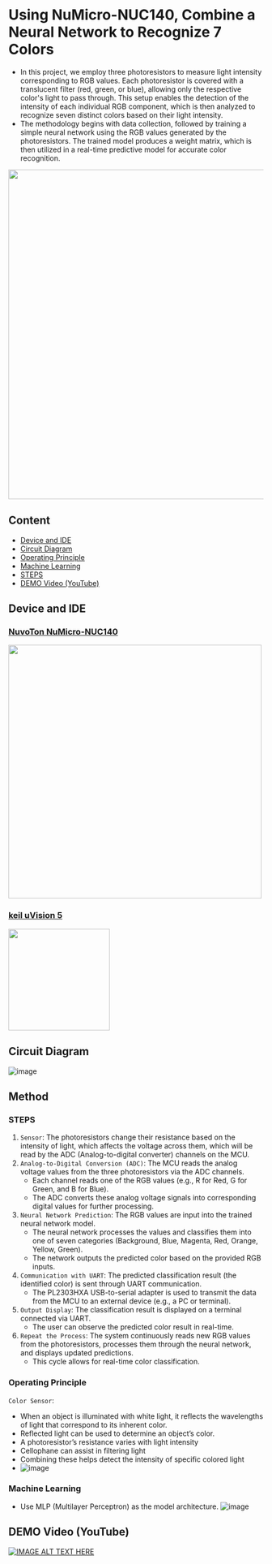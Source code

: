 # Using NuMicro-NUC140, Combine a Neural Network to Recognize 7 Colors

- In this project, we employ three photoresistors to measure light intensity corresponding to RGB values. Each photoresistor is covered with a translucent filter (red, green, or blue), allowing only the respective color's light to pass through. This setup enables the detection of the intensity of each individual RGB component, which is then analyzed to recognize seven distinct colors based on their light intensity.
- The methodology begins with data collection, followed by training a simple neural network using the RGB values generated by the photoresistors. The trained model produces a weight matrix, which is then utilized in a real-time predictive model for accurate color recognition.

<img src="https://github.com/user-attachments/assets/5a11385c-0df4-416a-b158-6b6426f52cee" width="650">

## Content
* [Device and IDE](#device-and-ide)
* [Circuit Diagram](#circuit-diagram)
* [Operating Principle](#operating-principle)
* [Machine Learning](#machine-learning)
* [STEPS](#steps)
* [DEMO Video (YouTube)](#demo-video-youtube)

## Device and IDE
### [NuvoTon NuMicro-NUC140](https://www.nuvoton.com/products/microcontrollers/arm-cortex-m0-mcus/nuc140-240-connectivity-series/?__locale=zh_TW)
<img src="https://github.com/user-attachments/assets/30c15078-53bf-48de-983a-7b072c37de7f" width="500" />

### [keil uVision 5](https://www.keil.com/download/list/uvision.htm)
<img src="https://github.com/user-attachments/assets/f8142b6a-61fc-459c-83a1-2361ee4d3eb9" width="200">

## Circuit Diagram
![image](https://github.com/user-attachments/assets/26526984-e303-4d4f-978f-6cae3745e3bc)

## Method
### STEPS
1. `Sensor`:
The photoresistors change their resistance based on the intensity of light, which affects the voltage across them, which will be read by the ADC (Analog-to-digital converter) channels on the MCU.
2. `Analog-to-Digital Conversion (ADC)`:
The MCU reads the analog voltage values from the three photoresistors via the ADC channels.
    - Each channel reads one of the RGB values (e.g., R for Red, G for Green, and B for Blue).
    - The ADC converts these analog voltage signals into corresponding digital values for further processing.
3. `Neural Network Prediction`:
The RGB values are input into the trained neural network model.
    - The neural network processes the values and classifies them into one of seven categories (Background, Blue, Magenta, Red, Orange, Yellow, Green).
    - The network outputs the predicted color based on the provided RGB inputs.
4. `Communication with UART`:
The predicted classification result (the identified color) is sent through UART communication.
    - The PL2303HXA USB-to-serial adapter is used to transmit the data from the MCU to an external device (e.g., a PC or terminal).
5. `Output Display`:
The classification result is displayed on a terminal connected via UART.
    - The user can observe the predicted color result in real-time.
6. `Repeat the Process`:
The system continuously reads new RGB values from the photoresistors, processes them through the neural network, and displays updated predictions.
    - This cycle allows for real-time color classification.
      
### Operating Principle
`Color Sensor`:
- When an object is illuminated with white light, it reflects 
the wavelengths of light that correspond to its inherent 
color.
- Reflected light can be used to determine an object’s color.
- A photoresistor’s resistance varies with light intensity
- Cellophane can assist in filtering light
- Combining these helps detect the intensity of specific 
colored light
- ![image](https://github.com/user-attachments/assets/e0ff4258-7df9-4501-815c-37fd3775d799)


### Machine Learning
- Use MLP (Multilayer Perceptron) as the model architecture.
![image](https://github.com/user-attachments/assets/987c1b44-1aa4-425b-8db1-970c32820f4c)






## DEMO Video (YouTube) 
[![IMAGE ALT TEXT HERE](https://img.youtube.com/vi/bp_OSHvo8vk/0.jpg)](https://www.youtube.com/watch?v=bp_OSHvo8vk)

